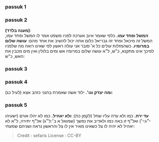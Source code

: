 
### passuk 1

### passuk 2
<b>(מענה בלדד)</b>:<br><b>המשל ופחד עמו.</b> כלפי שאמר איוב אערכה לפניו משפט אמר לו המשל ופחד עמו, המשל זה מיכאל ופחד זה גבריאל כלום אתה יכול להשיב את אחד מהם:
<b>עושה שלום במרומיו.</b> כשהמזלות עולים כל א' סובר אני עולה ראשון לפי שאינו רואה מה שלפניו לפיכך אינו מתקנא, כ"ש, ל"א עושה שלום במרומיו אש ומים בלולין ואין מים מכבין את האש, כ"ש:

### passuk 3

### passuk 4
<b>ומה יצדק וגו'.</b> ילוד אשה שאמרת בחנני כזהב אצא (לעיל כג):

### passuk 5
<b>עד ירח.</b> כמו ולא עדה עליו שחל (לקמן כח):
<b>ולא יאהיל.</b> כמו לא יהלו אורם (ישעיהו י״ג:י׳) ואל"ף זו באה כמו ולאדיב את נפשך (שמואל א ב׳:ל״ג) אל"ף יתירה, ל"א לא יאהיל לא יהיה לו צל כשאינו מאיר אין לו צל והראשון נראה ושניהם שמעתי:

>Credit : sefaris
>License : CC-BY